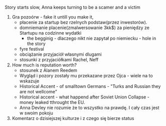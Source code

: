 Story starts slow, Anna keeps turning to be a scamer and a victim
1. Gra pozoórw - fake it untill you make it,
    - płacenie za startup bez rzelnych podstaw(przez inwestorów).
    - domniemanie placenie(zmalwersowanie 3kk$) za pieniędzy ze Startupu na codzinne wydatki
        - the begginig - dlaczego nikt nie zapytał po niemiecku - hole in   the story
    - fyre festival
    - obciążanie przyjaciół własnymi dlugami
    - stosunki z przyjaciółkami Rachel, Neff
2. How much is reputation worth?
    - stosunek z Alanem Reedem
    - Wygląd i pozory zostały mu przekazane przez Ojca - wiele na to wskazuje
    - Historical Accent - of smalltown Germans - "Turks and Russian they are not wellcome"
    - Historical accent - what happend after Soviet Union Collapse - money leaked tthrought the EU.
    - Anna Devley nie rozumie że to wszystko na prawdę. I cały czas jest w swoim pokoju
3. Komentarz o dzisiejszej kulturze i z czego się bierze status
